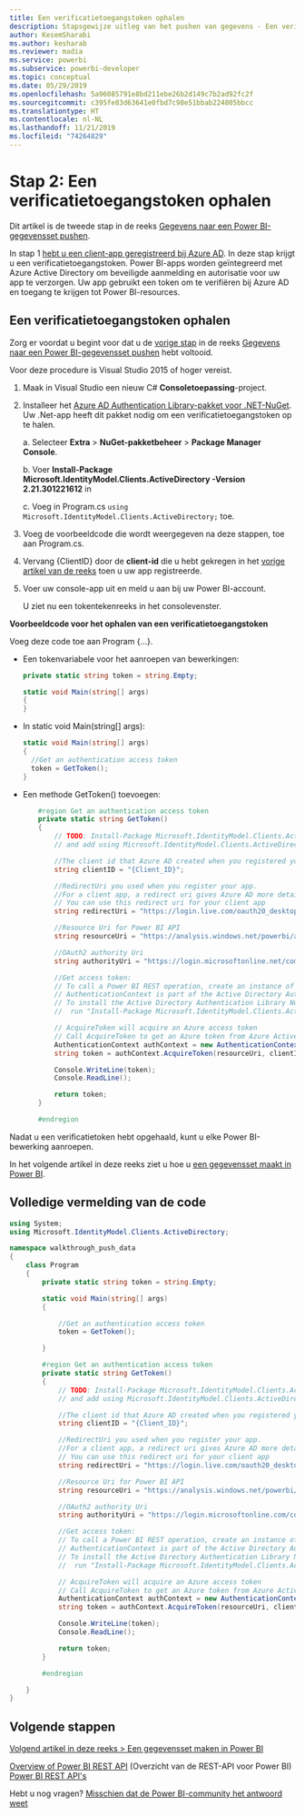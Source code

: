 ```yaml
---
title: Een verificatietoegangstoken ophalen
description: Stapsgewijze uitleg van het pushen van gegevens - Een verificatietoegangstoken ophalen
author: KesemSharabi
ms.author: kesharab
ms.reviewer: madia
ms.service: powerbi
ms.subservice: powerbi-developer
ms.topic: conceptual
ms.date: 05/29/2019
ms.openlocfilehash: 5a96085791e8bd211ebe26b2d149c7b2ad92fc2f
ms.sourcegitcommit: c395fe83d63641e0fbd7c98e51bbab224805bbcc
ms.translationtype: HT
ms.contentlocale: nl-NL
ms.lasthandoff: 11/21/2019
ms.locfileid: "74264829"
---
```

# <a name="step-2-get-an-authentication-access-token"></a>Stap 2: Een verificatietoegangstoken ophalen

Dit artikel is de tweede stap in de reeks [Gegevens naar een Power BI-gegevensset pushen](walkthrough-push-data.md).

In stap 1 [hebt u een client-app geregistreerd bij Azure AD](walkthrough-push-data-register-app-with-azure-ad.md). In deze stap krijgt u een verificatietoegangstoken. Power BI-apps worden geïntegreerd met Azure Active Directory om beveiligde aanmelding en autorisatie voor uw app te verzorgen. Uw app gebruikt een token om te verifiëren bij Azure AD en toegang te krijgen tot Power BI-resources.

## <a name="get-an-authentication-access-token"></a>Een verificatietoegangstoken ophalen

Zorg er voordat u begint voor dat u de [vorige stap](walkthrough-push-data-register-app-with-azure-ad.md) in de reeks [Gegevens naar een Power BI-gegevensset pushen](walkthrough-push-data.md) hebt voltooid. 

Voor deze procedure is Visual Studio 2015 of hoger vereist.

1. Maak in Visual Studio een nieuw C# **Consoletoepassing**-project.

2. Installeer het [Azure AD Authentication Library-pakket voor .NET-NuGet](https://www.nuget.org/packages/Microsoft.IdentityModel.Clients.ActiveDirectory/2.22.302111727). Uw .Net-app heeft dit pakket nodig om een verificatietoegangstoken op te halen. 

     a. Selecteer **Extra** > **NuGet-pakketbeheer** > **Package Manager Console**.

     b. Voer **Install-Package Microsoft.IdentityModel.Clients.ActiveDirectory -Version 2.21.301221612** in

     c. Voeg in Program.cs `using Microsoft.IdentityModel.Clients.ActiveDirectory;` toe.

3. Voeg de voorbeeldcode die wordt weergegeven na deze stappen, toe aan Program.cs.

4. Vervang {ClientID} door de **client-id** die u hebt gekregen in het [vorige artikel van de reeks](walkthrough-push-data-register-app-with-azure-ad.md) toen u uw app registreerde.

5. Voer uw console-app uit en meld u aan bij uw Power BI-account. 

   U ziet nu een tokentekenreeks in het consolevenster.

**Voorbeeldcode voor het ophalen van een verificatietoegangstoken**

Voeg deze code toe aan Program {...}.

* Een tokenvariabele voor het aanroepen van bewerkingen: 
  
  ```csharp
  private static string token = string.Empty;
  
  static void Main(string[] args)
  {
  }
  ```
* In static void Main(string[] args):
  
  ```csharp
  static void Main(string[] args)
  {
    //Get an authentication access token
    token = GetToken();
  }
  ```
* Een methode GetToken() toevoegen:

```csharp
       #region Get an authentication access token
       private static string GetToken()
       {
           // TODO: Install-Package Microsoft.IdentityModel.Clients.ActiveDirectory -Version 2.21.301221612
           // and add using Microsoft.IdentityModel.Clients.ActiveDirectory

           //The client id that Azure AD created when you registered your client app.
           string clientID = "{Client_ID}";

           //RedirectUri you used when you register your app.
           //For a client app, a redirect uri gives Azure AD more details on the application that it will authenticate.
           // You can use this redirect uri for your client app
           string redirectUri = "https://login.live.com/oauth20_desktop.srf";

           //Resource Uri for Power BI API
           string resourceUri = "https://analysis.windows.net/powerbi/api";

           //OAuth2 authority Uri
           string authorityUri = "https://login.microsoftonline.net/common/";

           //Get access token:
           // To call a Power BI REST operation, create an instance of AuthenticationContext and call AcquireToken
           // AuthenticationContext is part of the Active Directory Authentication Library NuGet package
           // To install the Active Directory Authentication Library NuGet package in Visual Studio,
           //  run "Install-Package Microsoft.IdentityModel.Clients.ActiveDirectory" from the nuget Package Manager Console.

           // AcquireToken will acquire an Azure access token
           // Call AcquireToken to get an Azure token from Azure Active Directory token issuance endpoint
           AuthenticationContext authContext = new AuthenticationContext(authorityUri);
           string token = authContext.AcquireToken(resourceUri, clientID, new Uri(redirectUri)).AccessToken;

           Console.WriteLine(token);
           Console.ReadLine();

           return token;
       }

       #endregion
```

Nadat u een verificatietoken hebt opgehaald, kunt u elke Power BI-bewerking aanroepen.

In het volgende artikel in deze reeks ziet u hoe u [een gegevensset maakt in Power BI](walkthrough-push-data-create-dataset.md).


## <a name="complete-code-listing"></a>Volledige vermelding van de code

```csharp
using System;
using Microsoft.IdentityModel.Clients.ActiveDirectory;

namespace walkthrough_push_data
{
    class Program
    {
        private static string token = string.Empty;

        static void Main(string[] args)
        {

            //Get an authentication access token
            token = GetToken();

        }

        #region Get an authentication access token
        private static string GetToken()
        {
            // TODO: Install-Package Microsoft.IdentityModel.Clients.ActiveDirectory -Version 2.21.301221612
            // and add using Microsoft.IdentityModel.Clients.ActiveDirectory

            //The client id that Azure AD created when you registered your client app.
            string clientID = "{Client_ID}";

            //RedirectUri you used when you register your app.
            //For a client app, a redirect uri gives Azure AD more details on the application that it will authenticate.
            // You can use this redirect uri for your client app
            string redirectUri = "https://login.live.com/oauth20_desktop.srf";

            //Resource Uri for Power BI API
            string resourceUri = "https://analysis.windows.net/powerbi/api";

            //OAuth2 authority Uri
            string authorityUri = "https://login.microsoftonline.com/common/";

            //Get access token:
            // To call a Power BI REST operation, create an instance of AuthenticationContext and call AcquireToken
            // AuthenticationContext is part of the Active Directory Authentication Library NuGet package
            // To install the Active Directory Authentication Library NuGet package in Visual Studio,
            //  run "Install-Package Microsoft.IdentityModel.Clients.ActiveDirectory" from the nuget Package Manager Console.

            // AcquireToken will acquire an Azure access token
            // Call AcquireToken to get an Azure token from Azure Active Directory token issuance endpoint
            AuthenticationContext authContext = new AuthenticationContext(authorityUri);
            string token = authContext.AcquireToken(resourceUri, clientID, new Uri(redirectUri)).AccessToken;

            Console.WriteLine(token);
            Console.ReadLine();

            return token;
        }

        #endregion

    }
}
```



## <a name="next-steps"></a>Volgende stappen

[Volgend artikel in deze reeks > Een gegevensset maken in Power BI](walkthrough-push-data-create-dataset.md)

[Overview of Power BI REST API](overview-of-power-bi-rest-api.md) (Overzicht van de REST-API voor Power BI)  
[Power BI REST API's](https://docs.microsoft.com/rest/api/power-bi/)  

Hebt u nog vragen? [Misschien dat de Power BI-community het antwoord weet](https://community.powerbi.com/)